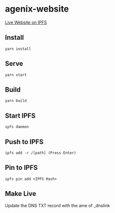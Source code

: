# agenix-website

[Live Website on IPFS](https://cloudflare-ipfs.com/ipfs/QmbBXHR9awfJ6baButt9SmpWtBfXTSFaAHVhrhCZqbDbjz/)

## Install

```
yarn install
```

## Serve
```
yarn start
```

## Build
```
yarn build
```

## Start IPFS
```
ipfs daemon
```

## Push to IPFS
```
ipfs add -r /[path] (Press Enter)
```

## Pin to IPFS
```
ipfs pin add <IPFS Hash>
```

## Make Live
Update the DNS TXT record with the ame of _dnslink